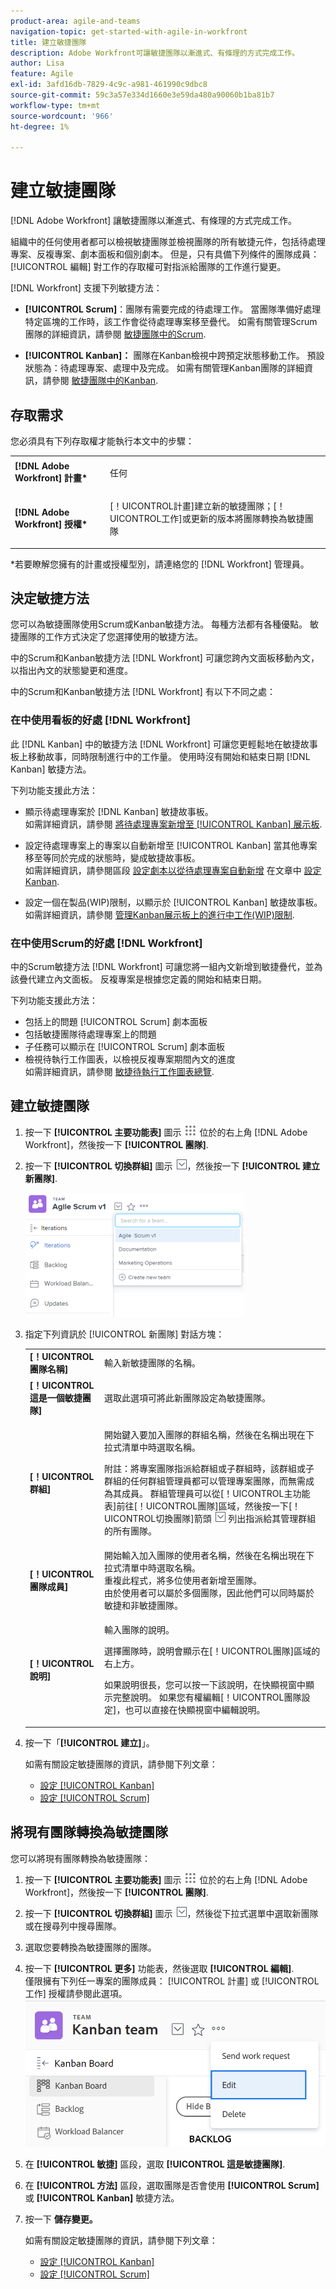 ```yaml
---
product-area: agile-and-teams
navigation-topic: get-started-with-agile-in-workfront
title: 建立敏捷團隊
description: Adobe Workfront可讓敏捷團隊以漸進式、有條理的方式完成工作。
author: Lisa
feature: Agile
exl-id: 3afd16db-7829-4c9c-a981-461990c9dbc8
source-git-commit: 59c3a57e334d1660e3e59da480a90060b1ba81b7
workflow-type: tm+mt
source-wordcount: '966'
ht-degree: 1%

---
```


# 建立敏捷團隊

[!DNL Adobe Workfront] 讓敏捷團隊以漸進式、有條理的方式完成工作。

組織中的任何使用者都可以檢視敏捷團隊並檢視團隊的所有敏捷元件，包括待處理專案、反複專案、劇本面板和個別劇本。 但是，只有具備下列條件的團隊成員： [!UICONTROL 編輯] 對工作的存取權可對指派給團隊的工作進行變更。

[!DNL Workfront] 支援下列敏捷方法：

* **[!UICONTROL Scrum]**：團隊有需要完成的待處理工作。 當團隊準備好處理特定區塊的工作時，該工作會從待處理專案移至疊代。 如需有關管理Scrum團隊的詳細資訊，請參閱 [敏捷團隊中的Scrum](../../agile/use-scrum-in-an-agile-team/scrum-in-an-agile-team.md).

* **[!UICONTROL Kanban]：** 團隊在Kanban檢視中跨預定狀態移動工作。 預設狀態為：待處理專案、處理中及完成。 如需有關管理Kanban團隊的詳細資訊，請參閱 [敏捷團隊中的Kanban](../../agile/use-kanban-in-an-agile-team/using-kanban-in-an-agile-team.md).

## 存取需求

您必須具有下列存取權才能執行本文中的步驟：

<table style="table-layout:auto"> 
 <col> 
 </col> 
 <col> 
 </col> 
 <tbody> 
  <tr> 
   <td role="rowheader"><strong>[!DNL Adobe Workfront] 計畫*</strong></td> 
   <td> <p>任何</p> </td> 
  </tr> 
  <tr> 
   <td role="rowheader"><strong>[!DNL Adobe Workfront] 授權*</strong></td> 
   <td> <p>[！UICONTROL計畫]建立新的敏捷團隊；[！UICONTROL工作]或更新的版本將團隊轉換為敏捷團隊</p> </td> 
  </tr> 
 </tbody> 
</table>

&#42;若要瞭解您擁有的計畫或授權型別，請連絡您的 [!DNL Workfront] 管理員。

## 決定敏捷方法

您可以為敏捷團隊使用Scrum或Kanban敏捷方法。 每種方法都有各種優點。 敏捷團隊的工作方式決定了您選擇使用的敏捷方法。

中的Scrum和Kanban敏捷方法 [!DNL Workfront] 可讓您跨內文面板移動內文，以指出內文的狀態變更和進度。

中的Scrum和Kanban敏捷方法 [!DNL Workfront] 有以下不同之處：

### 在中使用看板的好處 [!DNL Workfront]

此 [!DNL Kanban] 中的敏捷方法 [!DNL Workfront] 可讓您更輕鬆地在敏捷故事板上移動故事，同時限制進行中的工作量。 使用時沒有開始和結束日期 [!DNL Kanban] 敏捷方法。

下列功能支援此方法：

* 顯示待處理專案於 [!DNL Kanban] 敏捷故事板。\
   如需詳細資訊，請參閱 [將待處理專案新增至 [!UICONTROL Kanban] 展示板](../../agile/use-kanban-in-an-agile-team/view-the-backlog-on-the-kanban-board.md).

* 設定待處理專案上的專案以自動新增至 [!UICONTROL Kanban] 當其他專案移至等同於完成的狀態時，變成敏捷故事板。\
   如需詳細資訊，請參閱區段 [設定劇本以從待處理專案自動新增](../../agile/get-started-with-agile-in-workfront/configure-kanban.md#configur5) 在文章中 [設定Kanban](../../agile/get-started-with-agile-in-workfront/configure-kanban.md).

* 設定一個在製品(WIP)限制，以顯示於 [!UICONTROL Kanban] 敏捷故事板。\
   如需詳細資訊，請參閱 [管理Kanban展示板上的進行中工作(WIP)限制](../../agile/use-kanban-in-an-agile-team/work-in-progress-limit-on-the-kanban-board.md).

### 在中使用Scrum的好處 [!DNL Workfront]

中的Scrum敏捷方法 [!DNL Workfront] 可讓您將一組內文新增到敏捷疊代，並為該疊代建立內文面板。 反複專案是根據您定義的開始和結束日期。

下列功能支援此方法：

* 包括上的問題 [!UICONTROL Scrum] 劇本面板
* 包括敏捷團隊待處理專案上的問題
* 子任務可以顯示在 [!UICONTROL Scrum] 劇本面板
* 檢視待執行工作圖表，以檢視反複專案期間內文的進度\
   如需詳細資訊，請參閱 [敏捷待執行工作圖表總覽](../../agile/use-scrum-in-an-agile-team/burndown/burndown-chart-overview.md).

## 建立敏捷團隊

1. 按一下 **[!UICONTROL 主要功能表]** 圖示 ![](assets/main-menu-icon.png) 位於的右上角 [!DNL Adobe Workfront]，然後按一下 **[!UICONTROL 團隊]**.
1. 按一下 **[!UICONTROL 切換群組]** 圖示 ![切換群組圖示](assets/switch-team-icon.png)，然後按一下 **[!UICONTROL 建立新團隊]**.

   ![選取「建立新團隊」。](assets/create-new-team-350x198.png)

1. 指定下列資訊於 [!UICONTROL 新團隊] 對話方塊：

   <table style="table-layout:auto"> 
    <col> 
    <col> 
    <tbody> 
     <tr> 
      <td role="rowheader"><strong>[！UICONTROL團隊名稱]</strong> </td> 
      <td>輸入新敏捷團隊的名稱。</td> 
     </tr> 
     <tr> 
      <td role="rowheader"><strong>[！UICONTROL這是一個敏捷團隊]</strong> </td> 
      <td>選取此選項可將此新團隊設定為敏捷團隊。</td> 
     </tr> 
     <tr data-mc-conditions="QuicksilverOrClassic.Quicksilver"> 
      <td role="rowheader"><strong>[！UICONTROL群組]</strong> </td> 
      <td> <p>開始鍵入要加入團隊的群組名稱，然後在名稱出現在下拉式清單中時選取名稱。</p> <p>附註：將專案團隊指派給群組或子群組時，該群組或子群組的任何群組管理員都可以管理專案團隊，而無需成為其成員。 群組管理員可以從[！UICONTROL主功能表]前往[！UICONTROL團隊]區域，然後按一下[！UICONTROL切換團隊]箭頭 <img src="assets/switch-team-icon.png" alt="切換群組圖示"> 列出指派給其管理群組的所有團隊。</p> </td> 
     </tr> 
     <tr> 
      <td role="rowheader"><strong>[！UICONTROL團隊成員]</strong> </td> 
      <td>開始輸入加入團隊的使用者名稱，然後在名稱出現在下拉式清單中時選取名稱。<br>重複此程式，將多位使用者新增至團隊。<br>由於使用者可以屬於多個團隊，因此他們可以同時屬於敏捷和非敏捷團隊。</td> 
     </tr> 
     <tr> 
      <td role="rowheader"><strong>[！UICONTROL說明]</strong> </td> 
      <td><p>輸入團隊的說明。</p> <p>選擇團隊時，說明會顯示在[！UICONTROL團隊]區域的右上方。</p>
      <p>如果說明很長，您可以按一下該說明，在快顯視窗中顯示完整說明。 如果您有權編輯[！UICONTROL團隊設定]，也可以直接在快顯視窗中編輯說明。</p></td>
     </tr> 
    </tbody> 
   </table>

1. 按一下「**[!UICONTROL 建立]**」。

   如需有關設定敏捷團隊的資訊，請參閱下列文章：

   * [設定 [!UICONTROL Kanban]](../../agile/get-started-with-agile-in-workfront/configure-kanban.md)
   * [設定 [!UICONTROL Scrum]](../../agile/get-started-with-agile-in-workfront/configure-scrum.md)

## 將現有團隊轉換為敏捷團隊

您可以將現有團隊轉換為敏捷團隊：

1. 按一下 **[!UICONTROL 主要功能表]** 圖示 ![](assets/main-menu-icon.png) 位於的右上角 [!DNL Adobe Workfront]，然後按一下 **[!UICONTROL 團隊]**.
1. 按一下 **[!UICONTROL 切換群組]** 圖示 ![切換群組圖示](assets/switch-team-icon.png)，然後從下拉式選單中選取新團隊或在搜尋列中搜尋團隊。

1. 選取您要轉換為敏捷團隊的團隊。
1. 按一下 **[!UICONTROL 更多]** 功能表，然後選取 **[!UICONTROL 編輯]**.\
   僅限擁有下列任一專案的團隊成員： [!UICONTROL 計畫] 或 [!UICONTROL 工作] 授權請參閱此選項。\
   ![](assets/edit-team-settings-350x205.png)

1. 在 **[!UICONTROL 敏捷]** 區段，選取 **[!UICONTROL 這是敏捷團隊]**.

1. 在 **[!UICONTROL 方法]** 區段，選取團隊是否會使用 **[!UICONTROL Scrum]** 或 **[!UICONTROL Kanban]** 敏捷方法。

1. 按一下 **儲存變更。**

   如需有關設定敏捷團隊的資訊，請參閱下列文章：

   * [設定 [!UICONTROL Kanban]](../../agile/get-started-with-agile-in-workfront/configure-kanban.md)
   * [設定 [!UICONTROL Scrum]](../../agile/get-started-with-agile-in-workfront/configure-scrum.md)
